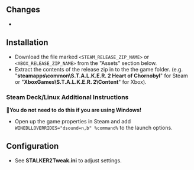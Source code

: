 ## Changes
- 

## Installation
- Download the file marked `<STEAM_RELEASE_ZIP_NAME>` or `<XBOX_RELEASE_ZIP_NAME>` from the "Assets" section below.
- Extract the contents of the release zip in to the the game folder.
(e.g. "**steamapps\common\S.T.A.L.K.E.R. 2 Heart of Chornobyl**" for Steam or "**XboxGames\S.T.A.L.K.E.R. 2\Content**" for Xbox).

### Steam Deck/Linux Additional Instructions
🚩**You do not need to do this if you are using Windows!**
- Open up the game properties in Steam and add `WINEDLLOVERRIDES="dsound=n,b" %command%` to the launch options.

## Configuration
- See **STALKER2Tweak.ini** to adjust settings.
